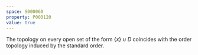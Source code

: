 ```yaml
---
space: S000060
property: P000120
value: true
---
```


The topology on every open set of the form $\{x\}\cup D$ coincides with the order topology induced by the standard order.

